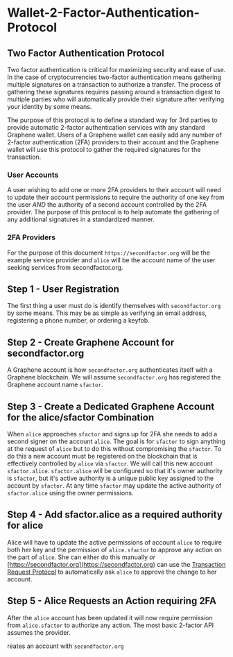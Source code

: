 # Wallet-2-Factor-Authentication-Protocol

## Two Factor Authentication Protocol

Two factor authentication is critical for maximizing security and ease of use. In the case of cryptocurrencies two-factor authentication means gathering multiple signatures on a transaction to authorize a transfer. The process of gathering these signatures requires passing around a transaction digest to multiple parties who will automatically provide their signature after verifying your identity by some means.

The purpose of this protocol is to define a standard way for 3rd parties to provide automatic 2-factor authentication services with any standard Graphene wallet. Users of a Graphene wallet can easily add any number of 2-factor authentication \(2FA\) providers to their account and the Graphene wallet will use this protocol to gather the required signatures for the transaction.

### User Accounts

A user wishing to add one or more 2FA providers to their account will need to update their account permissions to require the authority of one key from the user _AND_ the authority of a second account controlled by the 2FA provider. The purpose of this protocol is to help automate the gathering of any additional signatures in a standardized manner.

### 2FA Providers

For the purpose of this document `https://secondfactor.org` will be the example service provider and `alice` will be the account name of the user seeking services from secondfactor.org.

## Step 1 - User Registration

The first thing a user must do is identify themselves with `secondfactor.org` by some means. This may be as simple as verifying an email address, registering a phone number, or ordering a keyfob.

## Step 2 - Create Graphene Account for secondfactor.org

A Graphene account is how `secondfactor.org` authenticates itself with a Graphene blockchain. We will assume `secondfactor.org` has registered the Graphene account name `sfactor`.

## Step 3 - Create a Dedicated Graphene Account for the alice/sfactor Combination

When `alice` approaches `sfactor` and signs up for 2FA she needs to add a second signer on the account `alice`. The goal is for `sfactor` to sign anything at the request of `alice` but to do this without compromising the `sfactor`. To do this a new account must be registered on the blockchain that is effectively controlled by `alice` via `sfactor`. We will call this new account `sfactor.alice`. `sfactor.alice` will be configured so that it's owner authority is `sfactor`, but it's active authority is a unique public key assigned to the account by `sfactor`. At any time `sfactor` may update the active authority of `sfactor.alice` using the owner permissions.

## Step 4 - Add sfactor.alice as a required authority for alice

Alice will have to update the active permissions of account `alice` to require both her key and the permission of `alice.sfactor` to approve any action on the part of `alice`. She can either do this manually _or_ [https://secondfactor.org](https://secondfactor.org) can use the [Transaction Request Protocol](bitshares-core.wiki/Transaction%20Request%20Protocol) to automatically ask `alice` to approve the change to her account.

## Step 5 - Alice Requests an Action requiring 2FA

After the `alice` account has been updated it will now require permission from `alice.sfactor` to authorize any action. The most basic 2-factor API assumes the provider.

reates an account with `secondfactor.org`

